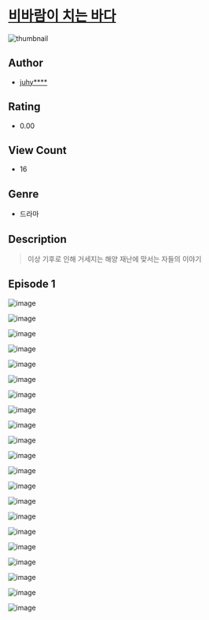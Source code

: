 # [비바람이 치는 바다](https://comic.naver.com/challenge/list?titleId=811397)
![thumbnail](https://image-comic.pstatic.net/user_contents_data/challenge_comic/2023/05/25/356284/upload_3919651425901438564_480x623.jpeg)

## Author
- [juhy****](https://comic.naver.com/artistTitle?id=356284)

## Rating
- 0.00

## View Count
- 16

## Genre
- 드라마

## Description
> 이상 기후로 인해 거세지는 해양 재난에 맞서는 자들의 이야기


## Episode 1
![image](https://image-comic.pstatic.net/user_contents_data/challenge_comic/2023/05/25/356284/upload_3474303247620072242.jpeg)

![image](https://image-comic.pstatic.net/user_contents_data/challenge_comic/2023/05/25/356284/upload_7089844714227184737.jpeg)

![image](https://image-comic.pstatic.net/user_contents_data/challenge_comic/2023/05/25/356284/upload_3762255240413667682.jpeg)

![image](https://image-comic.pstatic.net/user_contents_data/challenge_comic/2023/05/25/356284/upload_3918755332548014901.jpeg)

![image](https://image-comic.pstatic.net/user_contents_data/challenge_comic/2023/05/25/356284/upload_3834078651359770681.jpeg)

![image](https://image-comic.pstatic.net/user_contents_data/challenge_comic/2023/05/25/356284/upload_7148113350074185524.jpeg)

![image](https://image-comic.pstatic.net/user_contents_data/challenge_comic/2023/05/25/356284/upload_7305792289633286193.jpeg)

![image](https://image-comic.pstatic.net/user_contents_data/challenge_comic/2023/05/25/356284/upload_3761180124958189107.jpeg)

![image](https://image-comic.pstatic.net/user_contents_data/challenge_comic/2023/05/25/356284/upload_3978701787940205362.jpeg)

![image](https://image-comic.pstatic.net/user_contents_data/challenge_comic/2023/05/25/356284/upload_3546924667798434406.jpeg)

![image](https://image-comic.pstatic.net/user_contents_data/challenge_comic/2023/05/25/356284/upload_7291671068524504376.jpeg)

![image](https://image-comic.pstatic.net/user_contents_data/challenge_comic/2023/05/25/356284/upload_3486686853810305122.jpeg)

![image](https://image-comic.pstatic.net/user_contents_data/challenge_comic/2023/05/25/356284/upload_3775478169045591395.jpeg)

![image](https://image-comic.pstatic.net/user_contents_data/challenge_comic/2023/05/25/356284/upload_7364902959013180985.jpeg)

![image](https://image-comic.pstatic.net/user_contents_data/challenge_comic/2023/05/25/356284/upload_7161961673219531572.jpeg)

![image](https://image-comic.pstatic.net/user_contents_data/challenge_comic/2023/05/25/356284/upload_3978993188717343284.jpeg)

![image](https://image-comic.pstatic.net/user_contents_data/challenge_comic/2023/05/25/356284/upload_7017846515308966197.jpeg)

![image](https://image-comic.pstatic.net/user_contents_data/challenge_comic/2023/05/25/356284/upload_7305176352699003960.jpeg)

![image](https://image-comic.pstatic.net/user_contents_data/challenge_comic/2023/05/25/356284/upload_4063435866400567649.jpeg)

![image](https://image-comic.pstatic.net/user_contents_data/challenge_comic/2023/05/25/356284/upload_7377800410007417444.jpeg)

![image](https://image-comic.pstatic.net/user_contents_data/challenge_comic/2023/05/25/356284/upload_7221584890259060025.jpeg)
